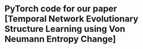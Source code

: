 # PyTorch code for our paper [Temporal Network Evolutionary Structure Learning using Von Neumann Entropy Change]
